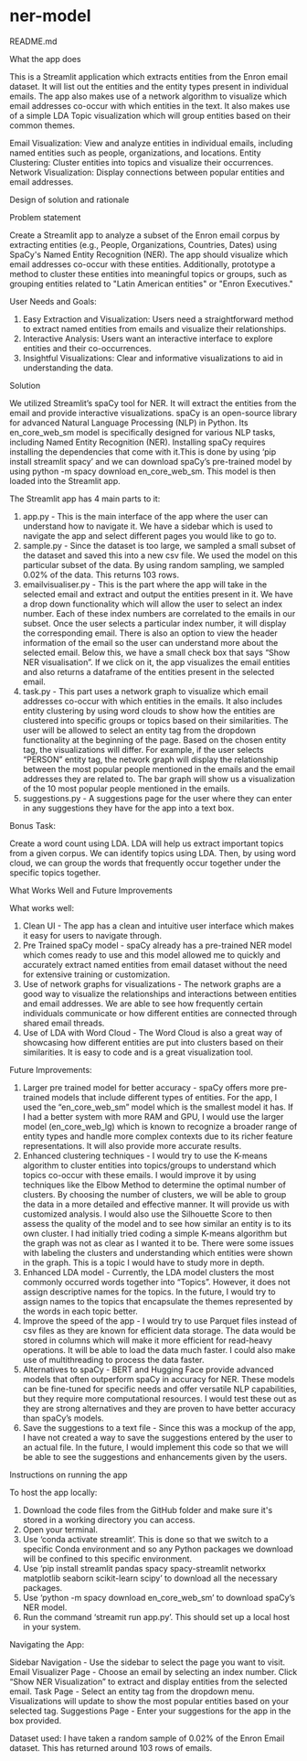 # ner-model
README.md 

What the app does 

This is a Streamlit application which extracts entities from the Enron email dataset. It will list out the entities and the entity types present in individual emails. The app also makes use of a network algorithm to visualize which email addresses co-occur with which entities in the text. It also makes use of a simple LDA Topic visualization which will group entities based on their common themes.

Email Visualization: View and analyze entities in individual emails, including named entities such as people, organizations, and locations.
Entity Clustering: Cluster entities into topics and visualize their occurrences.
Network Visualization: Display connections between popular entities and email addresses.

Design of solution and rationale 

Problem statement

Create a Streamlit app to analyze a subset of the Enron email corpus by extracting entities (e.g., People, Organizations, Countries, Dates) using SpaCy's Named Entity Recognition (NER). The app should visualize which email addresses co-occur with these entities. Additionally, prototype a method to cluster these entities into meaningful topics or groups, such as grouping entities related to "Latin American entities" or "Enron Executives."

User Needs and Goals:

1. Easy Extraction and Visualization: Users need a straightforward method to extract named entities from emails and visualize their relationships.
2. Interactive Analysis: Users want an interactive interface to explore entities and their co-occurrences.
3. Insightful Visualizations: Clear and informative visualizations to aid in understanding the data.

Solution

We utilized Streamlit’s spaCy tool for NER. It will extract the entities from the email and provide interactive visualizations. 
spaCy is an open-source library for advanced Natural Language Processing (NLP) in Python. Its en_core_web_sm model is specifically designed for various NLP tasks, including Named Entity Recognition (NER).
Installing spaCy requires installing the dependencies that come with it.This is done by using ‘pip install streamlit spacy’ and we can download spaCy’s pre-trained model by using python -m spacy download en_core_web_sm. This model is then loaded into the Streamlit app.

The Streamlit app has 4 main parts to it:

1. app.py - This is the main interface of the app where the user can understand how to navigate it. We have a sidebar which is used to navigate the app and select different pages you would like to go to. 
2. sample.py - Since the dataset is too large, we sampled a small subset of the dataset and saved this into a new csv file. We used the model on this particular subset of the data. By using random sampling, we sampled 0.02% of the data. This returns 103 rows.
3. emailvisualiser.py - This is the part where the app will take in the selected email and extract and output the entities present in it.  We have a drop down functionality which will allow the user to select an index number. Each of these index numbers are correlated to the emails in our subset. Once the user selects a particular index number, it will display the corresponding email. There is also an option to view the header information of the email so the user can understand more about the selected email.  Below this, we have a small check box that says “Show NER visualisation”. If we click on it, the app visualizes the email entities and also returns a dataframe of the entities present in the selected email. 
4. task.py - This part uses a network graph to visualize which email addresses co-occur with which entities in the emails. It also includes entity clustering by using word clouds to show how the entities are clustered into specific groups or topics based on their similarities. The user will be allowed to select an entity tag from the dropdown functionality at the beginning of the page. Based on the chosen entity tag, the visualizations will differ. For example, if the user selects “PERSON” entity tag, the network graph will display the relationship between the most popular people mentioned in the emails and the email addresses they are related to. The bar graph will show us a visualization of the 10 most popular people mentioned in the emails.
5. suggestions.py - A suggestions page for the user where they can enter in any suggestions they have for the app into a text box. 

Bonus Task:

Create a word count using LDA. LDA will help us extract important topics from a given corpus. We can identify topics using LDA. Then, by using word cloud, we can group the words that frequently occur together under the specific topics together. 

What Works Well and Future Improvements

What works well:

1. Clean UI - The app has a clean and intuitive user interface which makes it easy for users to navigate through.
2. Pre Trained spaCy model - spaCy already has a pre-trained NER model which comes ready to use and this model allowed me to quickly and accurately extract named entities from email dataset without the need for extensive training or customization.
3. Use of network graphs for visualizations - The network graphs are a good way to visualize the relationships and interactions between entities and email addresses. We are able to see how frequently certain individuals communicate or how different entities are connected through shared email threads.
4. Use of LDA with Word Cloud - The Word Cloud is also a great way of showcasing how different entities are put into clusters based on their similarities. It is easy to code and is a great visualization tool.
   
Future Improvements:

1. Larger pre trained model for better accuracy - spaCy offers more pre-trained models that include different types of entities. For the app, I used the “en_core_web_sm” model which is the smallest model it has. If I had a better system with more RAM and GPU, I would use the larger model (en_core_web_lg) which is known to recognize a broader range of entity types and handle more complex contexts due to its richer feature representations. It will also provide more accurate results. 
2. Enhanced clustering techniques - I would try to use the K-means algorithm to cluster entities into topics/groups to understand which topics co-occur with these emails. I would improve it by using techniques like the Elbow Method to determine the optimal number of clusters. By choosing the number of clusters, we will be able to group the data in a more detailed and effective manner. It will provide us with customized analysis. I would also use the Silhouette Score to then assess the quality of the model and to see how similar an entity is to its own cluster. 
I had initially tried coding a simple K-means algorithm but the graph was not as clear as I wanted it to be. There were some issues with labeling the clusters and understanding which entities were shown in the graph. This is a topic I would have to study more in depth.
3. Enhanced LDA model - Currently, the LDA model clusters the most commonly occurred words together into “Topics”. However, it does not assign descriptive names for the topics. In the future, I would try to assign names to the topics that encapsulate the themes represented by the words in each topic better. 
4. Improve the speed of the app - I would try to use Parquet files instead of csv files as they are known for efficient data storage. The data would be stored in columns which will make it more efficient for read-heavy operations. It will be able to load the data much faster. I could also make use of multithreading to process the data faster. 
5. Alternatives to spaCy - BERT and Hugging Face provide advanced models that often outperform spaCy in accuracy for  NER. These models can be fine-tuned for specific needs and offer versatile NLP capabilities, but they require more computational resources. I would test these out as they are strong alternatives and they are proven to have better accuracy than spaCy’s models.
6. Save the suggestions to a text file - Since this was a mockup of the app, I have not created a way to save the suggestions entered by the user to an actual file. In the future, I would implement this code so that we will be able to see the suggestions and enhancements given by the users.
   
Instructions on running the app

To host the app locally:
1. Download the code files from the GitHub folder and make sure it's stored in a working directory you can access. 
2. Open your terminal. 
3. Use ‘conda activate streamlit’. This is done so that we switch to a specific Conda environment and so any Python packages we download will be confined to this specific environment. 
4. Use ‘pip install streamlit pandas spacy spacy-streamlit networkx matplotlib seaborn scikit-learn scipy’ to download all the necessary packages. 
5. Use ‘python -m spacy download en_core_web_sm’ to download spaCy’s NER model.
6. Run the command ‘streamit run app.py’.
This should set up a local host in your system.

Navigating the App:

Sidebar Navigation - Use the sidebar to select the page you want to visit.
Email Visualizer Page - Choose an email by selecting an index number. Click “Show NER Visualization” to extract and display entities from the selected email.
Task Page - Select an entity tag from the dropdown menu. Visualizations will update to show the most popular entities based on your selected tag.
Suggestions Page - Enter your suggestions for the app in the box provided.

Dataset used:
I have taken a random sample of 0.02% of the Enron Email dataset. This has returned around 103 rows of emails. 

